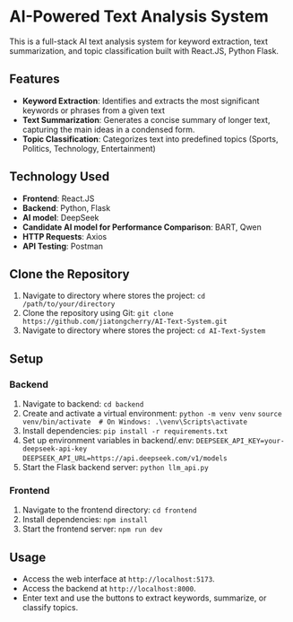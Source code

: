 # AI-Powered Text Analysis System

This is a full-stack AI text analysis system for keyword extraction, text summarization, and topic classification built with React.JS, Python Flask.


## Features
- **Keyword Extraction**: Identifies and extracts the most significant keywords or phrases from a given text
- **Text Summarization**: Generates a concise summary of longer text, capturing the main ideas in a condensed form.
- **Topic Classification**: Categorizes text into predefined topics (Sports, Politics, Technology, Entertainment)

## Technology Used

- **Frontend**: React.JS
- **Backend**: Python, Flask
- **AI model**: DeepSeek
- **Candidate AI model for Performance Comparison**: BART, Qwen
- **HTTP Requests**: Axios
- **API Testing**: Postman

## Clone the Repository
1. Navigate to directory where stores the project:
`cd /path/to/your/directory`
2. Clone the repository using Git:
`git clone https://github.com/jiatongcherry/AI-Text-System.git`
3. Navigate to directory where stores the project:
`cd AI-Text-System`

## Setup
### Backend
1. Navigate to backend: `cd backend`
2. Create and activate a virtual environment:
`python -m venv venv`
`source venv/bin/activate  # On Windows: .\venv\Scripts\activate`
3. Install dependencies: `pip install -r requirements.txt`
4. Set up environment variables in backend/.env:
`DEEPSEEK_API_KEY=your-deepseek-api-key`
`DEEPSEEK_API_URL=https://api.deepseek.com/v1/models`
5. Start the Flask backend server: `python llm_api.py`

### Frontend
1. Navigate to the frontend directory: `cd frontend`
2. Install dependencies: `npm install`
3. Start the frontend server: `npm run dev`

## Usage
- Access the web interface at `http://localhost:5173`.
- Access the backend at `http://localhost:8000`.
- Enter text and use the buttons to extract keywords, summarize, or classify topics.
